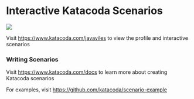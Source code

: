 # Interactive Katacoda Scenarios

[![](http://shields.katacoda.com/katacoda/javaviles/count.svg)](https://www.katacoda.com/javaviles "Get your profile on Katacoda.com")

Visit https://www.katacoda.com/javaviles to view the profile and interactive scenarios

### Writing Scenarios
Visit https://www.katacoda.com/docs to learn more about creating Katacoda scenarios

For examples, visit https://github.com/katacoda/scenario-example
